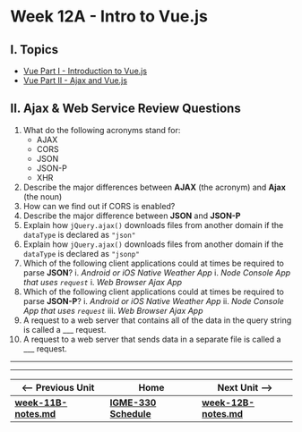 # Week 12A - Intro to Vue.js

## I. Topics
- [Vue Part I - Introduction to Vue.js](https://github.com/tonethar/IGME-330-Master/blob/master/notes/vue-1.md)
- [Vue Part II - Ajax and Vue.js](https://github.com/tonethar/IGME-330-Master/blob/master/notes/vue-2.md)

## II. Ajax & Web Service Review Questions

1. What do the following acronyms stand for:
    - AJAX
    - CORS
    - JSON
    - JSON-P
    - XHR
1. Describe the major differences between **AJAX** (the acronym) and **Ajax** (the noun)
1. How can we find out if CORS is enabled?
1. Describe the major difference between **JSON** and **JSON-P**
1. Explain how `jQuery.ajax()` downloads files from another domain if the `dataType` is declared as `"json"`
1. Explain how `jQuery.ajax()` downloads files from another domain if the `dataType` is declared as `"jsonp"`
1. Which of the following client applications could at times be required to parse **JSON**?
    i. *Android or iOS Native Weather App*
    i. *Node Console App that uses `request`*
    i. *Web Browser Ajax App*
1. Which of the following client applications could at times be required to parse **JSON-P**?
  i. *Android or iOS Native Weather App*
  ii. *Node Console App that uses `request`*
  iii. *Web Browser Ajax App*
1. A request to a web server that contains all of the data in the query string is called a ___ request.
1. A request to a web server that sends data in a separate file is called a ___ request.

<hr><hr>

| <-- Previous Unit | Home | Next Unit -->
| --- | --- | --- 
| [**week-11B-notes.md**](week-11B-notes.md)     |  [**IGME-330 Schedule**](../schedule.md) | [**week-12B-notes.md**](week-12B-notes.md)
